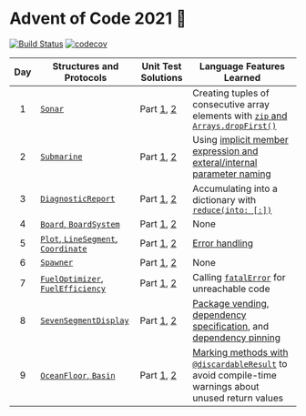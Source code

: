 # Advent of Code 2021 🎄

[![Build Status][build-badge]][build-link] [![codecov][codecov-badge]][codecov-link]

| Day | Structures and Protocols | Unit Test Solutions | Language Features Learned |
| :---: | --- | --- | --- |
| 1 | [`Sonar`][day1] | Part [1][day1-1], [2][day1-2] | Creating tuples of consecutive array elements with [`zip` and `Arrays.dropFirst()`][zip] |
| 2 | [`Submarine`][day2] | Part [1][day2-1], [2][day2-2] | Using [implicit member expression and exteral/internal parameter naming][expressions] |
| 3 | [`DiagnosticReport`][day3] | Part [1][day3-1], [2][day3-2] | Accumulating into a dictionary with [`reduce(into: [:])`][reduce-into] |
| 4 | [`Board`, `BoardSystem`][day4] | Part [1][day4-1], [2][day4-2] | None |
| 5 | [`Plot`, `LineSegment`, `Coordinate`][day5] | Part [1][day5-1], [2][day5-2] | [Error handling][errors] |
| 6 | [`Spawner`][day6] | Part [1][day6-1], [2][day6-2] | None |
| 7 | [`FuelOptimizer`, `FuelEfficiency`][day7] | Part [1][day7-1], [2][day7-2] | Calling [`fatalError`][fatal] for unreachable code |
| 8 | [`SevenSegmentDisplay`][day8] | Part [1][day8-1], [2][day8-2] | [Package vending][vending], [dependency specification][dependency], and [dependency pinning][pinning]
| 9 | [`OceanFloor`, `Basin`][day9] | Part [1][day9-1], [2][day9-2] | [Marking methods with `@discardableResult`][discardable] to avoid compile-time warnings about unused return values

[day1]: Sources/Library/Sonar.swift
[day1-1]: Tests/LibraryTests/SonarTests.swift#L30-L40
[day1-2]: Tests/LibraryTests/SonarTests.swift#L65-L75
[day2]: Sources/Library/Submarine.swift
[day2-1]: Tests/LibraryTests/SubmarineTests.swift#L28-L40
[day2-2]: Tests/LibraryTests/SubmarineTests.swift#L63-L75
[day3]: Sources/Library/Diagnostic.swift
[day3-1]: Tests/LibraryTests/DiagnosticTests.swift#L40
[day3-2]: Tests/LibraryTests/DiagnosticTests.swift#L41
[day4]: Sources/Library/Bingo.swift
[day4-1]: Tests/LibraryTests/BingoTests.swift#L40-L50
[day4-2]: Tests/LibraryTests/BingoTests.swift#L85-L95
[day5]: https://github.com/petermeansrock/advent-of-code-swift/blob/main/Sources/AdventOfCode/Geometry.swift
[day5-1]: Tests/LibraryTests/GeometryTests.swift#L7-L24
[day5-2]: Tests/LibraryTests/GeometryTests.swift#L26-L43
[day6]: Sources/Library/Spawner.swift
[day6-1]: Tests/LibraryTests/SpawnerTests.swift#L43-L55
[day6-2]: Tests/LibraryTests/SpawnerTests.swift#L57-L69
[day7]: Sources/Library/Fuel.swift
[day7-1]: Tests/LibraryTests/FuelTests.swift#L19-L33
[day7-2]: Tests/LibraryTests/FuelTests.swift#L47-L61
[day8]: Sources/Library/Display.swift
[day8-1]: Tests/LibraryTests/DisplayTests.swift#L48-L74
[day8-2]: Tests/LibraryTests/DisplayTests.swift#L118-L131
[day9]: Sources/Library/Floor.swift
[day9-1]: Tests/LibraryTests/FloorTests.swift#L44-L73
[day9-2]: Tests/LibraryTests/FloorTests.swift#L44-L73

[zip]: Sources/Library/Sonar.swift#L45
[expressions]: Sources/Library/Submarine.swift#L62
[reduce-into]: Sources/Library/Diagnostic.swift#L62-L63
[errors]: https://github.com/petermeansrock/advent-of-code-swift/blob/main/Sources/AdventOfCode/Geometry.swift#L137-L142
[fatal]: Sources/Library/Fuel.swift#L113
[vending]: https://github.com/petermeansrock/advent-of-code-swift/releases
[dependency]: Package.swift#L14-L26
[pinning]: Package.resolved
[discardable]: Sources/Library/Floor.swift#L31-L48

[build-badge]: https://github.com/petermeansrock/advent-of-code-2021/actions/workflows/swift.yml/badge.svg
[build-link]: https://github.com/petermeansrock/advent-of-code-2021/actions
[codecov-badge]: https://codecov.io/gh/petermeansrock/advent-of-code-2021/branch/main/graph/badge.svg
[codecov-link]: https://codecov.io/gh/petermeansrock/advent-of-code-2021
